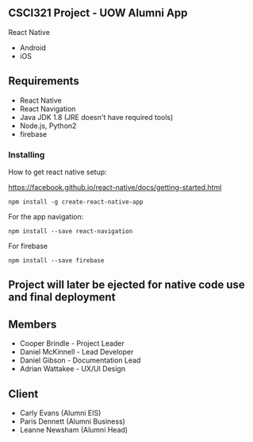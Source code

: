 ## CSCI321 Project - UOW Alumni App

React Native
  - Android
  - iOS

## Requirements

- React Native
- React Navigation
- Java JDK 1.8 (JRE doesn't have required tools)
- Node.js, Python2
- firebase


### Installing

How to get react native setup:

https://facebook.github.io/react-native/docs/getting-started.html

```
npm install -g create-react-native-app
```
For the app navigation:

```
npm install --save react-navigation
```

For firebase
```
npm install --save firebase
```

## Project will later be ejected for native code use and final deployment

## Members

- Cooper Brindle  - Project Leader
- Daniel McKinnell  - Lead Developer
- Daniel Gibson - Documentation Lead
- Adrian Wattakee - UX/UI Design

## Client

- Carly Evans (Alumni EIS)
- Paris Dennett (Alumni Business)
- Leanne Newsham (Alumni Head)
